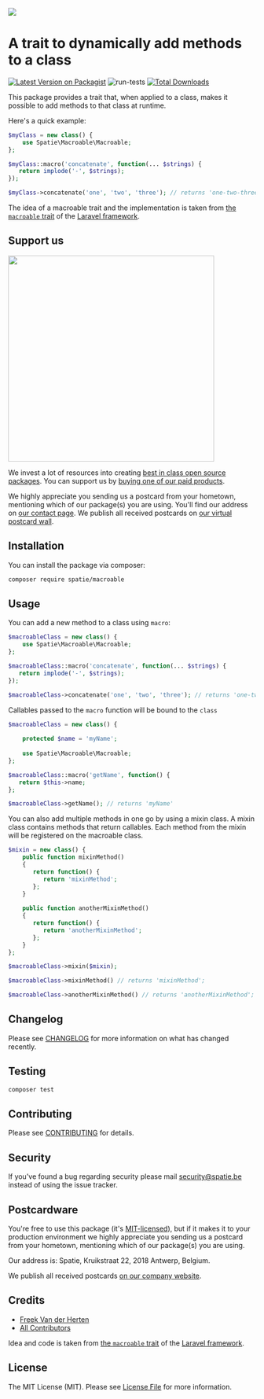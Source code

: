 
[<img src="https://github-ads.s3.eu-central-1.amazonaws.com/support-ukraine.svg?t=1" />](https://supportukrainenow.org)

# A trait to dynamically add methods to a class

[![Latest Version on Packagist](https://img.shields.io/packagist/v/spatie/macroable.svg?style=flat-square)](https://packagist.org/packages/spatie/macroable)
![run-tests](https://github.com/spatie/macroable/workflows/run-tests/badge.svg)
[![Total Downloads](https://img.shields.io/packagist/dt/spatie/macroable.svg?style=flat-square)](https://packagist.org/packages/spatie/macroable)

This package provides a trait that, when applied to a class, makes it possible to add methods to that class at runtime.

Here's a quick example:

```php
$myClass = new class() {
    use Spatie\Macroable\Macroable;
};

$myClass::macro('concatenate', function(... $strings) {
   return implode('-', $strings);
});

$myClass->concatenate('one', 'two', 'three'); // returns 'one-two-three'
```

The idea of a macroable trait and the implementation is taken from [the `macroable` trait](https://github.com/laravel/framework/blob/master/src/Illuminate/Macroable/Traits/Macroable.php) of the [Laravel framework](https://laravel.com).

## Support us

[<img src="https://github-ads.s3.eu-central-1.amazonaws.com/macroable.jpg?t=1" width="419px" />](https://spatie.be/github-ad-click/macroable)

We invest a lot of resources into creating [best in class open source packages](https://spatie.be/open-source). You can support us by [buying one of our paid products](https://spatie.be/open-source/support-us).

We highly appreciate you sending us a postcard from your hometown, mentioning which of our package(s) you are using. You'll find our address on [our contact page](https://spatie.be/about-us). We publish all received postcards on [our virtual postcard wall](https://spatie.be/open-source/postcards).

## Installation

You can install the package via composer:

```bash
composer require spatie/macroable
```

## Usage

You can add a new method to a class using `macro`:

```php
$macroableClass = new class() {
    use Spatie\Macroable\Macroable;
};

$macroableClass::macro('concatenate', function(... $strings) {
   return implode('-', $strings);
});

$macroableClass->concatenate('one', 'two', 'three'); // returns 'one-two-three'
```

Callables passed to the `macro` function will be bound to the `class`

```php
$macroableClass = new class() {
    
    protected $name = 'myName';
    
    use Spatie\Macroable\Macroable;
};

$macroableClass::macro('getName', function() {
   return $this->name;
};

$macroableClass->getName(); // returns 'myName'
```

You can also add multiple methods in one go by using a mixin class. A mixin class contains methods that return callables. Each method from the mixin will be registered on the macroable class.

```php
$mixin = new class() {
    public function mixinMethod()
    {
       return function() {
          return 'mixinMethod';
       };
    }
    
    public function anotherMixinMethod()
    {
       return function() {
          return 'anotherMixinMethod';
       };
    }
};

$macroableClass->mixin($mixin);

$macroableClass->mixinMethod() // returns 'mixinMethod';

$macroableClass->anotherMixinMethod() // returns 'anotherMixinMethod';
```

## Changelog

Please see [CHANGELOG](CHANGELOG.md) for more information on what has changed recently.

## Testing

``` bash
composer test
```

## Contributing

Please see [CONTRIBUTING](https://github.com/spatie/.github/blob/main/CONTRIBUTING.md) for details.

## Security

If you've found a bug regarding security please mail [security@spatie.be](mailto:security@spatie.be) instead of using the issue tracker.

## Postcardware

You're free to use this package (it's [MIT-licensed](LICENSE.md)), but if it makes it to your production environment we highly appreciate you sending us a postcard from your hometown, mentioning which of our package(s) you are using.

Our address is: Spatie, Kruikstraat 22, 2018 Antwerp, Belgium.

We publish all received postcards [on our company website](https://spatie.be/en/opensource/postcards).

## Credits

- [Freek Van der Herten](https://github.com/freekmurze)
- [All Contributors](../../contributors)

Idea and code is taken from [the `macroable` trait](https://github.com/laravel/framework/blob/master/src/Illuminate/Support/Traits/Macroable.php) of the [Laravel framework](https://laravel.com).

## License

The MIT License (MIT). Please see [License File](LICENSE.md) for more information.
